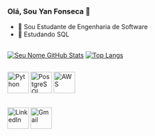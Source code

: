 ### Olá, Sou Yan Fonseca 👋

- 🔭 Sou Estudante de Engenharia de Software
- 🌱 Estudando SQL

##
[![Seu Nome GitHub Stats](https://github-readme-stats.vercel.app/api?username=YanFonsecaz&show_icons=true&theme=moltack )](https://github.com/YanFonsecaz)
[![Top Langs](https://github-readme-stats.vercel.app/api/top-langs/?username=YanFonsecaz&layout=compact&theme=moltack )](https://github.com/Yanfonsecaz)


##
[<img src="https://img.icons8.com/color/96/000000/python.png" alt="Python" width="48">](https://www.python.org/)
[<img src="https://img.icons8.com/color/96/000000/postgreesql.png" alt="PostgreSQL" width="48">](https://www.postgresql.org/)
[<img src="https://img.icons8.com/color/96/000000/amazon-web-services.png" alt="AWS" width="48">](https://aws.amazon.com/)

##
 [<img src="https://img.icons8.com/color/96/000000/linkedin.png" alt="LinkedIn" width="48"/>](https://www.linkedin.com/in/yan-fonsecaz/)
 [<img src="https://img.icons8.com/color/96/000000/gmail.png" alt="Gmail" width="48"/>](mailto:yanfonsecacorp@gmail.com)
